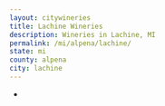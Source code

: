 ```yaml
---
layout: citywineries
title: Lachine Wineries
description: Wineries in Lachine, MI
permalink: /mi/alpena/lachine/
state: mi
county: alpena
city: lachine
---
```

-
